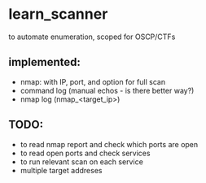 # learn_scanner
to automate enumeration, scoped for OSCP/CTFs

## implemented:
- nmap: with IP, port, and option for full scan
- command log (manual echos - is there better way?)
- nmap log (nmap_<target_ip>)

## TODO:
- to read nmap report and check which ports are open
- to read open ports and check services
- to run relevant scan on each service
- multiple target addreses
